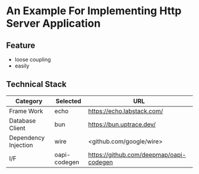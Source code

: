 # An Example For Implementing Http Server Application

## Feature

- loose coupling
- easily 

## Technical Stack

| Category | Selected | URL |
| ---- | ---- | ---- |
| Frame Work | echo | <https://echo.labstack.com/> |
| Database Client | bun | <https://bun.uptrace.dev/> |
| Dependency Injection | wire | <github.com/google/wire> |
| I/F | oapi-codegen | <https://github.com/deepmap/oapi-codegen> |